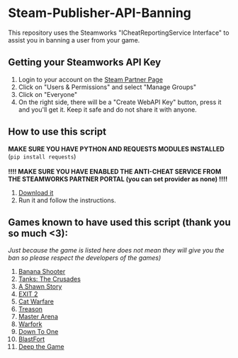 # Steam-Publisher-API-Banning
This repository uses the Steamworks "ICheatReportingService Interface" to assist you in banning a user from your game.

## Getting your Steamworks API Key
1) Login to your account on the [Steam Partner Page](https://partner.steamgames.com/)
2) Click on "Users & Permissions" and select "Manage Groups"
3) Click on "Everyone"
4) On the right side, there will be a "Create WebAPI Key" button, press it and you'll get it. Keep it safe and do not share it with anyone.

## How to use this script
__**MAKE SURE YOU HAVE PYTHON AND REQUESTS MODULES INSTALLED**__ (`pip install requests`)
<br><br>__**!!!! MAKE SURE YOU HAVE ENABLED THE ANTI-CHEAT SERVICE FROM THE STEAMWORKS PARTNER PORTAL (you can set provider as none) !!!!**__
1) [Download it](https://raw.githubusercontent.com/KillaBoi/Steam-Banning-API/master/SteamGameBanAPI.py)
2) Run it and follow the instructions.

## Games known to have used this script (thank you so much <3):
*Just because the game is listed here does not mean they will give you the ban so please respect the developers of the games)*

1) [Banana Shooter](https://store.steampowered.com/app/1949740/Banana_Shooter/)
2) [Tanks: The Crusades](https://store.steampowered.com/app/1660910/Tanks_The_Crusades/)
3) [A Shawn Story](https://store.steampowered.com/app/714360/A_Shawn_Story/)
4) [EXIT 2](https://store.steampowered.com/app/1816880/EXIT_2/)
5) [Cat Warfare](https://store.steampowered.com/app/923370/Cat_Warfare/)
6) [Treason](https://store.steampowered.com/app/1786950/Treason/)
7) [Master Arena](https://store.steampowered.com/app/704020/Master_Arena/)
8) [Warfork](https://store.steampowered.com/app/671610/Warfork/)
9) [Down To One](https://store.steampowered.com/app/334040/Down_To_One/)
10) [BlastFort](https://store.steampowered.com/app/1682790/BlastFort/)
11) [Deep the Game](https://store.steampowered.com/app/1046470/Deep_the_Game/)
